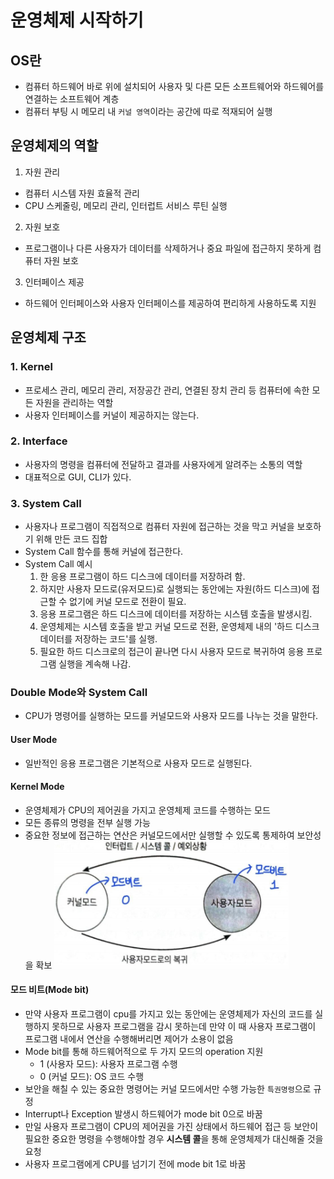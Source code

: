 # 운영체제 시작하기

## OS란

- 컴퓨터 하드웨어 바로 위에 설치되어 사용자 및 다른 모든 소프트웨어와 하드웨어를 연결하는 소프트웨어 계층
- 컴퓨터 부팅 시 메모리 내 `커널 영역`이라는 공간에 따로 적재되어 실행

## 운영체제의 역할

1. 자원 관리

- 컴퓨터 시스템 자원 효율적 관리
- CPU 스케줄링, 메모리 관리, 인터럽트 서비스 루틴 실행

2. 자원 보호

- 프로그램이나 다른 사용자가 데이터를 삭제하거나 중요 파일에 접근하지 못하게 컴퓨터 자원 보호

3. 인터페이스 제공

- 하드웨어 인터페이스와 사용자 인터페이스를 제공하여 편리하게 사용하도록 지원

## 운영체제 구조

### 1. Kernel

- 프로세스 관리, 메모리 관리, 저장공간 관리, 연결된 장치 관리 등 컴퓨터에 속한 모든 자원을 관리하는 역할
- 사용자 인터페이스를 커널이 제공하지는 않는다.

### 2. Interface

- 사용자의 명령을 컴퓨터에 전달하고 결과를 사용자에게 알려주는 소통의 역할
- 대표적으로 GUI, CLI가 있다.

### 3. System Call

- 사용자나 프로그램이 직접적으로 컴퓨터 자원에 접근하는 것을 막고 커널을 보호하기 위해 만든 코드 집합
- System Call 함수를 통해 커널에 접근한다.
- System Call 예시
  1. 한 응용 프로그램이 하드 디스크에 데이터를 저장하려 함.
  2. 하지만 사용자 모드로(유저모드)로 실행되는 동안에는 자원(하드 디스크)에 접근할 수 없기에 커널 모드로 전환이 필요.
  3. 응용 프로그램은 하드 디스크에 데이터를 저장하는 시스템 호출을 발생시킴.
  4. 운영체제는 시스템 호출을 받고 커널 모드로 전환, 운영체제 내의 '하드 디스크 데이터를 저장하는 코드'를 실행.
  5. 필요한 하드 디스크로의 접근이 끝나면 다시 사용자 모드로 복귀하여 응용 프로그램 실행을 계속해 나감.

### Double Mode와 System Call

- CPU가 명령어를 실행하는 모드를 커널모드와 사용자 모드를 나누는 것을 말한다.

#### User Mode

- 일반적인 응용 프로그램은 기본적으로 사용자 모드로 실행된다.

#### Kernel Mode

- 운영체제가 CPU의 제어권을 가지고 운영체제 코드를 수행하는 모드
- 모든 종류의 명령을 전부 실행 가능
- 중요한 정보에 접근하는 연산은 커널모드에서만 실행할 수 있도록 통제하여 보안성을 확보
  <img src="systemcall.png" />

#### 모드 비트(Mode bit)

- 만약 사용자 프로그램이 cpu를 가지고 있는 동안에는 운영체제가 자신의 코드를 실행하지 못하므로 사용자 프로그램을 감시 못하는데 만약 이 때 사용자 프로그램이 프로그램 내에서 연산을 수행해버리면 제어가 소용이 없음
- Mode bit를 통해 하드웨어적으로 두 가지 모드의 operation 지원
  - 1 (사용자 모드): 사용자 프로그램 수행
  - 0 (커널 모드): OS 코드 수행
- 보안을 해칠 수 있는 중요한 명령어는 커널 모드에서만 수행 가능한 `특권명령`으로 규정
- Interrupt나 Exception 발생시 하드웨어가 mode bit 0으로 바꿈
- 만일 사용자 프로그램이 CPU의 제어권을 가진 상태에서 하드웨어 접근 등 보안이 필요한 중요한 명령을 수행해야할 경우 **시스템 콜**을 통해 운영체제가 대신해줄 것을 요청
- 사용자 프로그램에게 CPU를 넘기기 전에 mode bit 1로 바꿈
